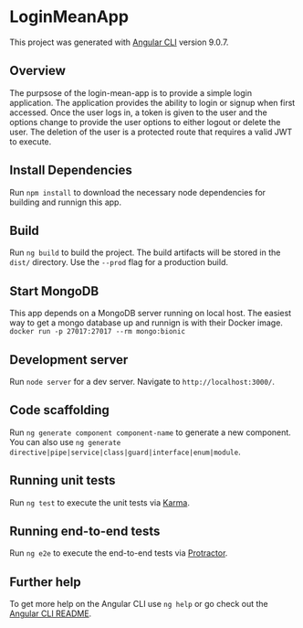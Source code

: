 # LoginMeanApp

This project was generated with [Angular CLI](https://github.com/angular/angular-cli) version 9.0.7.

## Overview
The purpsose of the login-mean-app is to provide a simple login application. The application provides the ability to login or signup when first accessed. Once the user logs in, a token is given to the user and the options change to provide the user options to either logout or delete the user. The deletion of the user is a protected route that requires a valid JWT to execute. 

## Install Dependencies
Run `npm install` to download the necessary node dependencies for building and runnign this app. 

## Build

Run `ng build` to build the project. The build artifacts will be stored in the `dist/` directory. Use the `--prod` flag for a production build.

## Start MongoDB

This app depends on a MongoDB server running on local host. The easiest way to get a mongo database up and runnign is with their Docker image.
`docker run -p 27017:27017 --rm mongo:bionic`

## Development server

Run `node server` for a dev server. Navigate to `http://localhost:3000/`. 

## Code scaffolding

Run `ng generate component component-name` to generate a new component. You can also use `ng generate directive|pipe|service|class|guard|interface|enum|module`.

## Running unit tests

Run `ng test` to execute the unit tests via [Karma](https://karma-runner.github.io).

## Running end-to-end tests

Run `ng e2e` to execute the end-to-end tests via [Protractor](http://www.protractortest.org/).

## Further help

To get more help on the Angular CLI use `ng help` or go check out the [Angular CLI README](https://github.com/angular/angular-cli/blob/master/README.md).